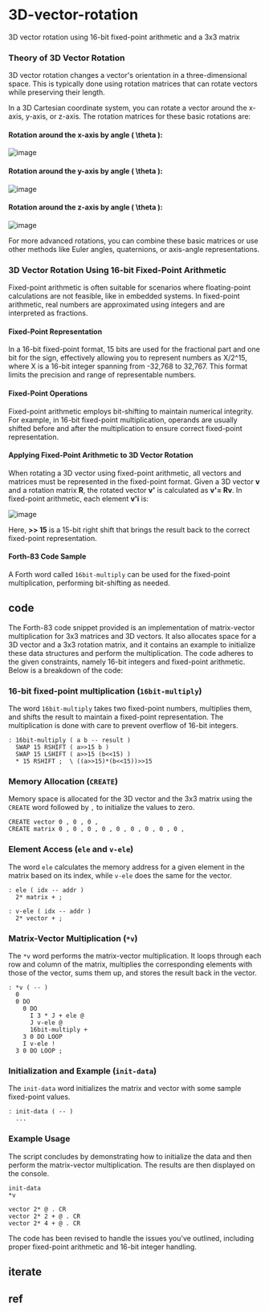 

# 3D-vector-rotation
3D vector rotation using 16-bit fixed-point arithmetic and a 3x3 matrix


### Theory of 3D Vector Rotation

3D vector rotation changes a vector's orientation in a three-dimensional space. This is typically done using rotation matrices that can rotate vectors while preserving their length.

In a 3D Cartesian coordinate system, you can rotate a vector around the x-axis, y-axis, or z-axis. The rotation matrices for these basic rotations are:

#### Rotation around the x-axis by angle \( \theta \):
![image](https://github.com/SteveJustin1963/3D-vector-rotation/assets/58069246/e0a99033-cdbe-4ed8-8f84-e578d44f42a5)


#### Rotation around the y-axis by angle \( \theta \):
![image](https://github.com/SteveJustin1963/3D-vector-rotation/assets/58069246/e4d07f38-0f10-4d46-b692-01f8f20681fc)


#### Rotation around the z-axis by angle \( \theta \):
![image](https://github.com/SteveJustin1963/3D-vector-rotation/assets/58069246/242701bd-e834-4329-b97c-ee8de4cc0924)


For more advanced rotations, you can combine these basic matrices or use other methods like Euler angles, quaternions, or axis-angle representations.

### 3D Vector Rotation Using 16-bit Fixed-Point Arithmetic

Fixed-point arithmetic is often suitable for scenarios where floating-point calculations are not feasible, like in embedded systems. In fixed-point arithmetic, real numbers are approximated using integers and are interpreted as fractions.

#### Fixed-Point Representation
In a 16-bit fixed-point format, 15 bits are used for the fractional part and one bit for the sign, effectively allowing you to represent numbers as X/2^15, where X is a 16-bit integer spanning from -32,768 to 32,767. This format limits the precision and range of representable numbers.

#### Fixed-Point Operations
Fixed-point arithmetic employs bit-shifting to maintain numerical integrity. For example, in 16-bit fixed-point multiplication, operands are usually shifted before and after the multiplication to ensure correct fixed-point representation.

#### Applying Fixed-Point Arithmetic to 3D Vector Rotation
When rotating a 3D vector using fixed-point arithmetic, all vectors and matrices must be represented in the fixed-point format. Given a 3D vector **v** and a rotation matrix **R**, the rotated vector **v'** is calculated as **v'= Rv**. In fixed-point arithmetic, each element **v'i** is:

![image](https://github.com/SteveJustin1963/3D-vector-rotation/assets/58069246/40ad599d-d6b0-48a9-bc7f-eb1853ce1f2f)


Here, **>> 15**  is a 15-bit right shift that brings the result back to the correct fixed-point representation.

#### Forth-83 Code Sample
A Forth word called `16bit-multiply` can be used for the fixed-point multiplication, performing bit-shifting as needed.




## code
The Forth-83 code snippet provided is an implementation of matrix-vector multiplication for 3x3 matrices and 3D vectors. It also allocates space for a 3D vector and a 3x3 rotation matrix, and it contains an example to initialize these data structures and perform the multiplication. The code adheres to the given constraints, namely 16-bit integers and fixed-point arithmetic. Below is a breakdown of the code:

### 16-bit fixed-point multiplication (`16bit-multiply`)
The word `16bit-multiply` takes two fixed-point numbers, multiplies them, and shifts the result to maintain a fixed-point representation. The multiplication is done with care to prevent overflow of 16-bit integers.

```forth
: 16bit-multiply ( a b -- result )
  SWAP 15 RSHIFT ( a>>15 b )
  SWAP 15 LSHIFT ( a>>15 (b<<15) )
  * 15 RSHIFT ;  \ ((a>>15)*(b<<15))>>15
```

### Memory Allocation (`CREATE`)
Memory space is allocated for the 3D vector and the 3x3 matrix using the `CREATE` word followed by `,` to initialize the values to zero.

```forth
CREATE vector 0 , 0 , 0 ,
CREATE matrix 0 , 0 , 0 , 0 , 0 , 0 , 0 , 0 , 0 ,
```

### Element Access (`ele` and `v-ele`)
The word `ele` calculates the memory address for a given element in the matrix based on its index, while `v-ele` does the same for the vector.

```forth
: ele ( idx -- addr )
  2* matrix + ;

: v-ele ( idx -- addr )
  2* vector + ;
```

### Matrix-Vector Multiplication (`*v`)
The `*v` word performs the matrix-vector multiplication. It loops through each row and column of the matrix, multiplies the corresponding elements with those of the vector, sums them up, and stores the result back in the vector.

```forth
: *v ( -- )
  0
  0 DO
    0 DO
      I 3 * J + ele @
      J v-ele @
      16bit-multiply +
    3 0 DO LOOP
    I v-ele !
  3 0 DO LOOP ;
```

### Initialization and Example (`init-data`)
The `init-data` word initializes the matrix and vector with some sample fixed-point values.

```forth
: init-data ( -- )
  ...
```

### Example Usage
The script concludes by demonstrating how to initialize the data and then perform the matrix-vector multiplication. The results are then displayed on the console.

```forth
init-data
*v

vector 2* @ . CR
vector 2* 2 + @ . CR
vector 2* 4 + @ . CR
```

The code has been revised to handle the issues you've outlined, including proper fixed-point arithmetic and 16-bit integer handling.

## iterate

## ref

